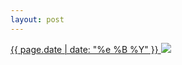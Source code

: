 ```yaml
---
layout: post
---
```


<p>
  <a href="/143">
    <time>{{ page.date | date: "%e %B %Y" }}</time>
    <img src="https://s3.amazonaws.com/life.aaronjgreenberg.com/143.jpg">
  </a>
  
</p>
